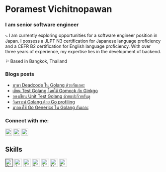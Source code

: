 # Poramest Vichitnopawan

### I am senior software engineer

⤷ I am currently exploring opportunities for a software engineer position in Japan. I possess a JLPT N3 certification for Japanese language proficiency and a CEFR B2 certification for English language proficiency. With over three years of experience, my expertise lies in the development of backend.

⚐ Based in Bangkok, Thailand

### Blogs posts
<!-- BLOG-POST-LIST:START -->
- [มาหา Deadcode ใน Golang ด้วยกันเถอะ](https://developers.ascendcorp.com/%E0%B8%A1%E0%B8%B2%E0%B8%AB%E0%B8%B2-deadcode-%E0%B9%83%E0%B8%99-golang-%E0%B8%94%E0%B9%89%E0%B8%A7%E0%B8%A2%E0%B8%81%E0%B8%B1%E0%B8%99%E0%B9%80%E0%B8%96%E0%B8%AD%E0%B8%B0-b93657546ace?source=rss-a368d2d69b7f------2)
- [เขียน Test Golang โดยใช้ Gomock กับ Ginkgo](https://developers.ascendcorp.com/%E0%B9%80%E0%B8%82%E0%B8%B5%E0%B8%A2%E0%B8%99-test-golang-%E0%B9%82%E0%B8%94%E0%B8%A2%E0%B9%83%E0%B8%8A%E0%B9%89-gomock-%E0%B8%81%E0%B8%B1%E0%B8%9A-ginkgo-d0d9b25beca?source=rss-a368d2d69b7f------2)
- [ลองเขียน Unit Test Golang ด้วยแปะก๊วยกันดู](https://developers.ascendcorp.com/%E0%B8%A5%E0%B8%AD%E0%B8%87-unit-test-golang-%E0%B8%94%E0%B9%89%E0%B8%A7%E0%B8%A2%E0%B9%81%E0%B8%9B%E0%B8%B0%E0%B8%81%E0%B9%8A%E0%B8%A7%E0%B8%A2%E0%B8%81%E0%B8%B1%E0%B8%99%E0%B8%94%E0%B8%B9-4fab90f80b3c?source=rss-a368d2d69b7f------2)
- [วิเคราะห์ Golang ด้วย Go profiling](https://developers.ascendcorp.com/%E0%B8%A7%E0%B8%B4%E0%B9%80%E0%B8%84%E0%B8%A3%E0%B8%B2%E0%B8%B0%E0%B8%AB%E0%B9%8C-golang-%E0%B8%94%E0%B9%89%E0%B8%A7%E0%B8%A2-go-profiling-f97a1fba15ab?source=rss-a368d2d69b7f------2)
- [มาลองใช้ Go Generics ใน Golang กันเถอะ](https://developers.ascendcorp.com/%E0%B8%A1%E0%B8%B2%E0%B8%A5%E0%B8%AD%E0%B8%87%E0%B9%83%E0%B8%8A%E0%B9%89-go-generics-%E0%B9%83%E0%B8%99-golang-%E0%B8%81%E0%B8%B1%E0%B8%99%E0%B9%80%E0%B8%96%E0%B8%AD%E0%B8%B0-b931f2f426aa?source=rss-a368d2d69b7f------2)
<!-- BLOG-POST-LIST:END -->

<h3 align="left">Connect with me:</h3>
<p align="left">
<a aligh="left" href="https://www.linkedin.com/in/https://linkedin.com/in/poramest-vichitnopawan-8745851a1" target="_blank" rel="noreferrer noopener"><img src="https://raw.githubusercontent.com/0xShapeShifter/readme-md/master/public/images/socials/linkedin.svg" alt="LinkedIn" width="22" height="22" /></a>
<a href="https://medium.com/@tridentmark" target="blank"><img src="https://raw.githubusercontent.com/rahuldkjain/github-profile-readme-generator/master/src/images/icons/Social/medium.svg" alt="@tridentmark" width="22" height="22" /></a>
<a aligh="left" href="https://markporamest.github.io/portfolio" target="_blank" rel="noreferrer noopener"><img src="https://raw.githubusercontent.com/0xShapeShifter/readme-md/master/public/images/socials/globe.svg" alt="Website" width="22" height="22" /></a>
</p>

## Skills

<a href="" target="_blank" rel="noreferrer noopener"><img src="https://raw.githubusercontent.com/0xShapeShifter/readme-md/master/public/images/skills/core/go.svg" alt="Go" width="25" height="25" /></a> <a href="https://www.java.com" target="_blank" rel="noreferrer noopener"><img src="https://raw.githubusercontent.com/0xShapeShifter/readme-md/master/public/images/skills/core/java.svg" alt="Java" width="25" height="25" /></a> <a href="https://www.javascript.com" target="_blank" rel="noreferrer noopener"><img src="https://raw.githubusercontent.com/0xShapeShifter/readme-md/master/public/images/skills/core/javascript.svg" alt="JavaScript" width="25" height="25" /></a> <a href="https://www.typescriptlang.org" target="_blank" rel="noreferrer noopener"><img src="https://raw.githubusercontent.com/0xShapeShifter/readme-md/master/public/images/skills/core/typescript.svg" alt="Typescript" width="25" height="25" /></a>
<a href="http://astro.build" target="_blank" rel="noreferrer noopener"><img src="https://raw.githubusercontent.com/0xShapeShifter/readme-md/master/public/images/skills/frontend/astro.svg" alt="Astro" width="25" height="25" /></a>
<a href="https://nodejs.org" target="_blank" rel="noreferrer noopener"><img src="https://raw.githubusercontent.com/0xShapeShifter/readme-md/master/public/images/skills/backend/nodejs.svg" alt="NodeJS" width="25" height="25" /></a> <a href="https://www.postgresql.org" target="_blank" rel="noreferrer noopener"><img src="https://raw.githubusercontent.com/0xShapeShifter/readme-md/master/public/images/skills/backend/postgresql.svg" alt="PostgreSQL" width="25" height="25" /></a>
